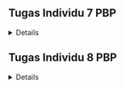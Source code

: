 ## Tugas Individu 7 PBP 
<details>

### Jelaskan apa yang dimaksud dengan **stateless** widget dan stateful widget, dan jelaskan perbedaan dari keduanya.

**Stateless Widget** adalah widget yang tidak mengalami perubahan bahkan jika ada interaksi pengguna atau perubahan nilai variabel. Sekali dibangun, tampilannya tetap. Sedangkan **Stateful Widget** adalah widget yang bisa berubah karena interaksi pengguna atau perubahan nilai variabel membuat tampilannya dinamis.

perbedaan utamanya adalah setelah tahap *Constructor* dan *Build*, stateless widget mempertahankan tampilan yang sama. Sementara pada stateful widget, tampilan dapat berubah sesuai pembaruan state yang memungkinkan respons terhadap perubahan atau interaksi baru.
import 'package:flutter/material.dart';
import 'package:effendy_bouquet/screens/menu.dart';

void main() {
  runApp(const MyApp());
}

class MyApp extends StatelessWidget {
  const MyApp({super.key});

  @override
  Widget build(BuildContext context) {
    return MaterialApp(
      title: 'Effendy Bouquet',
      theme: ThemeData(
        colorScheme: ColorScheme.fromSwatch(
          primarySwatch: Colors.orange, // Set primary color to orange
        ).copyWith(
          secondary: Colors.yellow, // Set secondary color to yellow
        ),
        useMaterial3: true,
      ),
      home: const MyHomePage(),
    );
  }
}

###  Sebutkan widget apa saja yang kamu gunakan pada proyek ini dan jelaskan fungsinya.

1. Material app (mengatur tema aplikasi dan memulai dari halaman MyHomePage)
2. Scaffold (membentuk layout utama halaman dengan bagian atas yang diisi oleh AppBar)
3. AppBar (menampilkan judul “Effendy Bouquet” dengan gaya teks yang khusus)
4. SnackBar (menampilkan pesan sementara di bagian bawah layar sebagai notifikasi singkat)
5. InfoCard (menampilkan informasi seperti NPM, Name, dan Class dengan tampilan kotak)

### Apa fungsi dari ```setState()?``` Jelaskan variabel apa saja yang dapat terdampak dengan fungsi tersebut.

Fungsi ```setState()``` untuk memberi tahu aplikasi bahwa ada perubahan pada suatu bagian data (state) di dalam komponen. Saat ada perubahan ini, komponen akan merespons dengan memperbarui tampilannya. Dengan ```setState()```, Flutter akan menyadari bahwa tampilan perlu diperbarui sesuai dengan data terbaru. Semua variabel yang dideklarasikan dalam *State* dari *StatefulWidget* akan terpengaruh oleh perubahan melalui ```setState()```.

### Jelaskan perbedaan antara ```const``` dengan ```final```.

```Final``` dan ```const``` adalah cara untuk menetapkan variabel agar nilainya tidak dapat diubah (immutable). Namun, ada perbedaan utama antara keduanya:

1. **Final** adalah variabel ```final``` hanya bisa ditetapkan nilainya sekali dan wajib diberi nilai saat dideklarasikan. Namun, nilainya dapat diperoleh secara dinamis saat program berjalan, seperti mengambil tanggal hari ini. Setelah ditetapkan, nilai ini tidak bisa diubah.

2. **Const** adalah variabel ```const``` juga tidak dapat diubah nilainya, tetapi harus sudah memiliki nilai tetap saat program mulai berjalan. Artinya, nilai ini harus sudah ditentukan pada waktu kompilasi, bukan dari hasil proses atau input yang diperoleh saat program berjalan.

### Jelaskan bagaimana cara kamu mengimplementasikan checklist-checklist di atas.

1. Membuat Proyek Flutter Baru
Buka terminal atau command prompt dan buat proyek Flutter baru dengan nama ```effendy_bouquet```:

    ```bash
    flutter create effendy_bouquet
    cd effendy_bouquet
    ```
2. Menyiapkan File ```menu.dart``` dan menghubungkannya dengan ```main.dart```.
3. Memodifikasi ```main.dart``` untuk menampilkan ```MenuPage``` sebagai halaman utama aplikasi.
4. Menjalankan aplikasi dengan command:
    ```bash
    flutter run
    ```


### Referensi

https://buildwithangga.com/tips/mengenal-stateless-dan-stateful-widget-pada-flutter#:~:text=Stateless%20Widget%20adalah%20widget%20yang,variabel%20dan%20nilai%20yang%20ditemukan.


https://id.legacy.reactjs.org/docs/faq-state.html


https://thengoding.com/2021/07/07/dart-programming-constant-and-final

</details>


## Tugas Individu 8 PBP 
<details>


### Apa kegunaan const di Flutter? Jelaskan apa keuntungan ketika menggunakan const pada kode Flutter. Kapan sebaiknya kita menggunakan const, dan kapan sebaiknya tidak digunakan?

Di Flutter, `const` digunakan untuk membuat objek yang bersifat tetap (_immutable_) sehingga hanya dibuat sekali di memori yang menghemat ruang dan meningkatkan kinerja aplikasi. `const` ideal digunakan pada widget atau nilai yang tidak berubah, seperti `Text('Hello')` atau `const Color(0xFF42A5F5)` karena tidak perlu di-render ulang setiap kali widget dibangun. Namun, `const` sebaiknya tidak digunakan untuk data atau widget yang dinamis dan bisa berubah, seperti data yang diperoleh dari API atau input pengguna karena objek ini perlu di-update seiring perubahan data.

### Jelaskan dan bandingkan penggunaan Column dan Row pada Flutter. Berikan contoh implementasi dari masing-masing layout widget ini!

Row dan Column adalah widget di Flutter yang digunakan untuk menempatkan elemen secara berurutan. Row menampilkan elemen-elemen secara horizontal, dari kiri ke kanan, seperti LinearLayout horizontal di Android. Sementara itu, Column berfungsi untuk menempatkan elemen secara vertikal, dari atas ke bawah, seperti LinearLayout vertikal.

Perbedaan utama keduanya adalah arah tata letaknya. Row digunakan untuk tampilan berdampingan secara horizontal, sedangkan Column cocok untuk tampilan bertumpuk secara vertikal. Keduanya bisa menyebabkan overflow jika jumlah elemen terlalu banyak untuk ruang yang tersedia — Row akan meluap secara horizontal, sementara Column secara vertikal.

Row: 
``` bash
dart 
Row(
  children: [
    Icon(Icons.star),
    Text('Favorite'),
  ],
) 
```

Column:

```bash
dart
Column(
  children: [
    Icon(Icons.star),
    Text('Favorite'),
  ],
)
```


### Sebutkan apa saja elemen input yang kamu gunakan pada halaman form yang kamu buat pada tugas kali ini. Apakah terdapat elemen input Flutter lain yang tidak kamu gunakan pada tugas ini? Jelaskan!

Elemen input yang digunakan
- TextFormField: Digunakan untuk input teks seperti name, price, description and quantity.
- ElevatedButton: Sebagai tombol untuk menyimpan atau mengirim data form.

Elemen input yang tidak digunakan
- Checkbox: Digunakan untuk pilihan dengan opsi true atau false.
- Radio Button: Memungkinkan pengguna memilih satu opsi dari beberapa pilihan.
- Switch: Berfungsi seperti Checkbox, tetapi lebih modern dalam tampilan on/off.
- Slider: Untuk memilih nilai dari rentang tertentu, seperti skala intensitas.
- Dropdown Button: Untuk pilihan yang menampilkan daftar pilihan tertentu.

### Bagaimana cara kamu mengatur tema (theme) dalam aplikasi Flutter agar aplikasi yang dibuat konsisten? Apakah kamu mengimplementasikan tema pada aplikasi yang kamu buat?

Dalam aplikasi Flutter yang saya buat saya sudah mengimplementasikan tema (theme) untuk menjaga konsistensi tampilan di seluruh aplikasi. Pengaturan tema dilakukan dengan menggunakan properti `ThemeData` di dalam `MaterialApp` di root widget.

Pada kode yang saya buat, saya mengatur `colorScheme` dengan `primarySwatch` warna orange untuk menentukan warna utama yang dipakai di aplikasi dan warna sekunder dengan kode warna `Colors.orange` untuk memberikan aksen pada beberapa elemen lain. Selain itu, saya juga mengaktifkan `Material3`, yang menerapkan gaya Material Design versi terbaru, sehingga tampilan aplikasi terlihat lebih modern dan sesuai dengan standar desain terbaru.

Dengan pengaturan ini, aplikasi sudah memiliki warna yang konsisten pada berbagai elemen seperti AppBar dan tombol, sehingga tampilan antar halaman menjadi lebih seragam.

### Bagaimana cara kamu menangani navigasi dalam aplikasi dengan banyak halaman pada Flutter?

Berikut adalah penjelasan yang lebih sederhana dari kalimat tersebut:

Salah satu cara untuk berpindah antar halaman dalam aplikasi adalah dengan menggunakan widget **navigator**. Untuk membuka halaman baru, kita bisa mengakses navigator melalui **BuildContext** dan menggunakan beberapa fungsi berikut:

- **push()**: Fungsi ini akan menambahkan halaman baru ke dalam daftar halaman yang dikelola oleh Navigator. Halaman baru ini akan muncul di layar, menggantikan halaman yang sebelumnya.
  
- **pop()**: Fungsi ini akan menutup halaman yang sedang ditampilkan dan kembali ke halaman sebelumnya yang ada di daftar halaman Navigator.

- **pushReplacement()**: Fungsi ini akan menutup halaman yang sedang ditampilkan dan langsung menggantinya dengan halaman baru. Halaman baru ini akan menggantikan halaman lama di atas daftar halaman Navigator tanpa mengubah halaman yang ada di bawahnya.

Dengan menggunakan fungsi-fungsi ini, kita bisa dengan mudah berpindah antar halaman dalam aplikasi.


### Referensi

https://medium.com/@yogiwisesa/flutter-row-column-5aba99c74444


</details>
